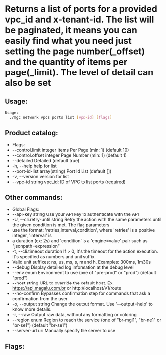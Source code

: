 # Returns a list of ports for a provided vpc_id and x-tenant-id. The list will be paginated, it means you can easily find what you need just setting the page number(_offset) and the quantity of items per page(_limit). The level of detail can also be set

## Usage:
```bash
Usage:
  ./mgc network vpcs ports list [vpc-id] [flags]
```

## Product catalog:
- Flags:
- --control.limit integer        Items Per Page (min: 1) (default 10)
- --control.offset integer       Page Number (min: 1) (default 1)
- --detailed                     Detailed (default true)
- -h, --help                         help for list
- --port-id-list array(string)   Port Id List (default [])
- -v, --version                      version for list
- --vpc-id string                vpc_id: ID of VPC to list ports (required)

## Other commands:
- Global Flags:
- --api-key string           Use your API key to authenticate with the API
- -U, --cli.retry-until string   Retry the action with the same parameters until the given condition is met. The flag parameters
- use the format: 'retries,interval,condition', where 'retries' is a positive integer, 'interval' is
- a duration (ex: 2s) and 'condition' is a 'engine=value' pair such as "jsonpath=expression"
- -t, --cli.timeout duration     If > 0, it's the timeout for the action execution. It's specified as numbers and unit suffix.
- Valid unit suffixes: ns, us, ms, s, m and h. Examples: 300ms, 1m30s
- --debug                    Display detailed log information at the debug level
- --env enum                 Environment to use (one of "pre-prod" or "prod") (default "prod")
- --host string              URL to override the default host. Ex. https://api.magalu.com.br or http://localhost/v1/route
- --no-confirm               Bypasses confirmation step for commands that ask a confirmation from the user
- -o, --output string            Change the output format. Use '--output=help' to know more details.
- -r, --raw                      Output raw data, without any formatting or coloring
- --region enum              Region to reach the service (one of "br-mgl1", "br-ne1" or "br-se1") (default "br-se1")
- --server-url uri           Manually specify the server to use

## Flags:
```bash

```

